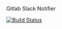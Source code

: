 Gitlab Slack Notifier

[![Build Status](https://travis-ci.org/smeriwether/gitlab-slack-notifier.svg?branch=master)](https://travis-ci.org/smeriwether/gitlab-slack-notifier)

